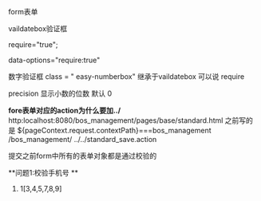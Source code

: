 form表单


vaildatebox验证框


require="true";

data-options="require:true"


数字验证框  class = " easy-numberbox" 继承于vaildatebox  可以说 require

precision 显示小数的位数 默认  0


**fore表单对应的action为什么要加../**
	http:localhost:8080/bos_management/pages/base/standard.html
	之前写的是 ${pageContext.request.contextPath}===bos_management
	/bos_management/
	../../standard_save.action

提交之前form中所有的表单对象都是通过校验的



**问题1:校验手机号  **

1. 1[3,4,5,7,8,9]
